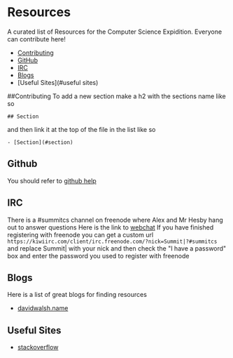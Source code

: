 Resources
=========

A curated list of Resources for the Computer Science Expidition. Everyone can contribute here!

- [Contributing](#contributing)
- [GitHub](#github)
- [IRC](#irc)
- [Blogs](#blogs)
- [Useful Sites](#useful sites)

##Contributing
To add a new section make a h2 with the sections name like so
```
## Section
```
and then link it at the top of the file in the list like so
```
- [Section](#section)
```

## Github
You should refer to [github help](http://help.github.com)

## IRC
There is a #summitcs channel on freenode where Alex and Mr Hesby hang out to answer questions
Here is the link to [webchat](https://kiwiirc.com/client/irc.freenode.com/?nick=Summit|?#summitcs)
If you have finished registering with freenode you can get a custom url `https://kiwiirc.com/client/irc.freenode.com/?nick=Summit|?#summitcs` and replace Summit| with your nick and then check the "I have a password" box and enter the password you used to register with freenode

## Blogs
Here is a list of great blogs for finding resources
- [davidwalsh.name](http://davidwalsh.name)

## Useful Sites
- [stackoverflow](https://stackoverflow.com/)
